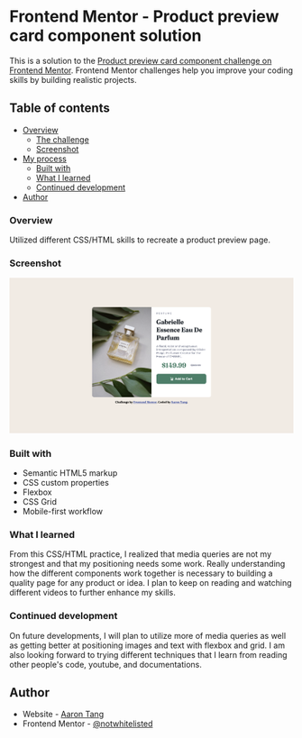 # Frontend Mentor - Product preview card component solution

This is a solution to the [Product preview card component challenge on Frontend Mentor](https://www.frontendmentor.io/challenges/product-preview-card-component-GO7UmttRfa). Frontend Mentor challenges help you improve your coding skills by building realistic projects. 

## Table of contents

- [Overview](#overview)
  - [The challenge](#the-challenge)
  - [Screenshot](#screenshot)
- [My process](#my-process)
  - [Built with](#built-with)
  - [What I learned](#what-i-learned)
  - [Continued development](#continued-development)
- [Author](#author)

### Overview

Utilized different CSS/HTML skills to recreate a product preview page.

### Screenshot

![](./screenshot.png)

### Built with

- Semantic HTML5 markup
- CSS custom properties
- Flexbox
- CSS Grid
- Mobile-first workflow

### What I learned

From this CSS/HTML practice, I realized that media queries are not my strongest and that my positioning needs some work. Really understanding how the different components work together is necessary to building a quality page for any product or idea. I plan to keep on reading and watching different videos to further enhance my skills. 

### Continued development

On future developments, I will plan to utilize more of media queries as well as getting better at positioning images and text with flexbox and grid. I am also looking forward to trying different techniques that I learn from reading other people's code, youtube, and documentations. 


## Author

- Website - [Aaron Tang](https://github.com/notwhitelisted/frontendmentor.io/tree/main/productpreview)
- Frontend Mentor - [@notwhitelisted](https://www.frontendmentor.io/profile/notwhiteisted)

